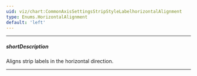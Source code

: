 ```yaml
---
uid: viz/chart:CommonAxisSettingsStripStyleLabelhorizontalAlignment
type: Enums.HorizontalAlignment
default: 'left'
---
```

---
##### shortDescription
Aligns strip labels in the horizontal direction.

---
<!--
&lt;!-- Description goes here --&gt;

-->